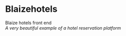 # Blaizehotels<br>
Blaize hotels front end<br>
<em>A very beautiful example of a hotel reservation platform</em>
